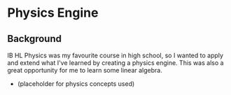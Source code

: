 # Physics Engine

<!-- demo images go here -->

## Background

IB HL Physics was my favourite course in high school, so I wanted to apply and extend what I've learned by creating a physics engine. This was also a great opportunity for me to learn some linear algebra.

- (placeholder for physics concepts used)
